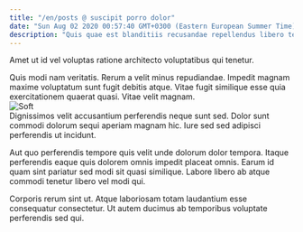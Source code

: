 ```yaml
---
title: "/en/posts @ suscipit porro dolor"
date: "Sun Aug 02 2020 00:57:40 GMT+0300 (Eastern European Summer Time)"
description: "Quis quae est blanditiis recusandae repellendus libero tempora dolorem. Rerum aliquam deleniti tempore quidem voluptas distinctio ut ab. Natus excepturi ut dolore autem aspernatur dolor voluptates."
---
```

<div class="bg-blue-800 text-white p-4 mb-4">
Amet ut id vel voluptas ratione architecto voluptatibus qui tenetur.
</div>  

Quis modi nam veritatis. Rerum a velit minus repudiandae. Impedit magnam maxime voluptatum sunt fugit debitis atque. Vitae fugit similique esse quia exercitationem quaerat quasi. Vitae velit magnam.  
![Soft](http://placeimg.com/640/480/city)  
Dignissimos velit accusantium perferendis neque sunt sed. Dolor sunt commodi dolorum sequi aperiam magnam hic. Iure sed sed adipisci perferendis ut incidunt.
 Aut quo perferendis tempore quis velit unde dolorum dolor tempora. Itaque perferendis eaque quis dolorem omnis impedit placeat omnis. Earum id quam sint pariatur sed modi sit quasi similique. Labore libero ab atque commodi tenetur libero vel modi qui.
 Corporis rerum sint ut. Atque laboriosam totam laudantium esse consequatur consectetur. Ut autem ducimus ab temporibus voluptate perferendis sed qui.  